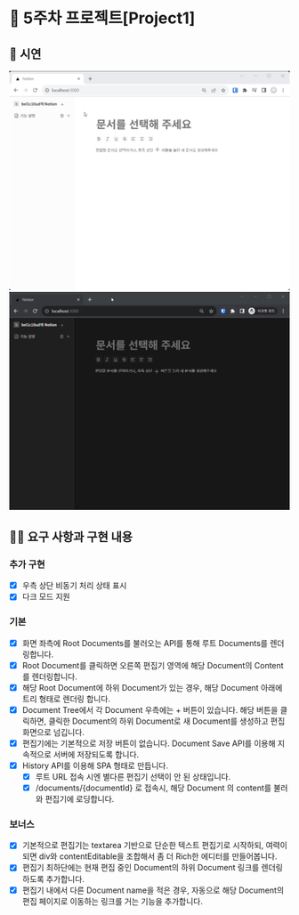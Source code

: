 # 📌 5주차 프로젝트[Project1]

## 🧪 시연
![시연1](/demo1.gif#gh-light-mode-only)
![시연1-다크모드](/demo1-dark.gif#gh-dark-mode-only)


## 👩‍💻 요구 사항과 구현 내용
### 추가 구현
  - [x] 우측 상단 비동기 처리 상태 표시
  - [x] 다크 모드 지원
### 기본
  - [x] 화면 좌측에 Root Documents를 불러오는 API를 통해 루트 Documents를 렌더링합니다.
  - [x] Root Document를 클릭하면 오른쪽 편집기 영역에 해당 Document의 Content를 렌더링합니다.
  - [x] 해당 Root Document에 하위 Document가 있는 경우, 해당 Document 아래에 트리 형태로 렌더링 합니다.
  - [x] Document Tree에서 각 Document 우측에는 + 버튼이 있습니다. 해당 버튼을 클릭하면, 클릭한 Document의 하위 Document로 새 Document를 생성하고 편집화면으로 넘깁니다.
  - [x] 편집기에는 기본적으로 저장 버튼이 없습니다. Document Save API를 이용해 지속적으로 서버에 저장되도록 합니다.
  - [x] History API를 이용해 SPA 형태로 만듭니다.
    - [x] 루트 URL 접속 시엔 별다른 편집기 선택이 안 된 상태입니다.
    - [x] /documents/{documentId} 로 접속시, 해당 Document 의 content를 불러와 편집기에 로딩합니다.
### 보너스
  - [x] 기본적으로 편집기는 textarea 기반으로 단순한 텍스트 편집기로 시작하되, 여력이 되면 div와 contentEditable을 조합해서 좀 더 Rich한 에디터를 만들어봅니다.
  - [x] 편집기 최하단에는 현재 편집 중인 Document의 하위 Document 링크를 렌더링하도록 추가합니다.
  - [x] 편집기 내에서 다른 Document name을 적은 경우, 자동으로 해당 Document의 편집 페이지로 이동하는 링크를 거는 기능을 추가합니다.